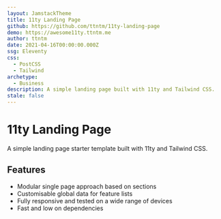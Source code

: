 ```yaml
---
layout: JamstackTheme
title: 11ty Landing Page
github: https://github.com/ttntm/11ty-landing-page
demo: https://awesome11ty.ttntm.me
author: ttntm
date: 2021-04-16T00:00:00.000Z
ssg: Eleventy
css:
  - PostCSS
  - Tailwind
archetype:
  - Business
description: A simple landing page built with 11ty and Tailwind CSS.
stale: false
---
```


# 11ty Landing Page

A simple landing page starter template built with 11ty and Tailwind CSS.

## Features

- Modular single page approach based on sections
- Customisable global data for feature lists
- Fully responsive and tested on a wide range of devices
- Fast and low on dependencies
